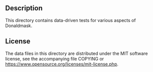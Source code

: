 Description
------------

This directory contains data-driven tests for various aspects of Donaldmask.

License
--------

The data files in this directory are distributed under the MIT software
license, see the accompanying file COPYING or
https://www.opensource.org/licenses/mit-license.php.

